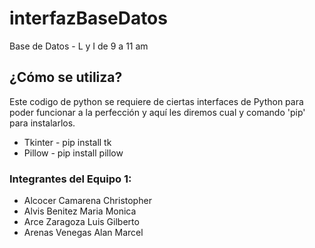 # interfazBaseDatos
Base de Datos - L y I de 9 a 11 am

## ¿Cómo se utiliza?

Este codigo de python se requiere de ciertas interfaces de Python para poder funcionar a la perfección y aquí les diremos cual y comando 'pip' para instalarlos.

- Tkinter - pip install tk
- Pillow - pip install pillow

### Integrantes del Equipo 1:

- Alcocer Camarena Christopher
- Alvis Benitez Maria Monica
- Arce Zaragoza Luis Gilberto
- Arenas Venegas Alan Marcel
